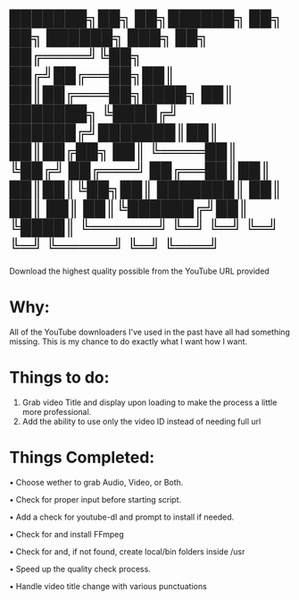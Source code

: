 ███████╗██╗   ██╗██████╗ ██╗  ██╗ ██████╗ ███╗   ██╗
██╔════╝╚██╗ ██╔╝██╔══██╗██║  ██║██╔═══██╗████╗  ██║
███████╗ ╚████╔╝ ██████╔╝███████║██║   ██║██╔██╗ ██║
╚════██║  ╚██╔╝  ██╔═══╝ ██╔══██║██║   ██║██║╚██╗██║
███████║   ██║   ██║     ██║  ██║╚██████╔╝██║ ╚████║
╚══════╝   ╚═╝   ╚═╝     ╚═╝  ╚═╝ ╚═════╝ ╚═╝  ╚═══╝
======
Download the highest quality possible from the YouTube URL provided

Why:
====

All of the YouTube downloaders I've used in the past have all had something missing. This is my chance to do exactly what I want how I want.

Things to do:
=============
1. Grab video Title and display upon loading to make the process a little more professional. 
2. Add the ability to use only the video ID instead of needing full url


Things Completed:
=================
• Choose wether to grab Audio, Video, or Both.

• Check for proper input before starting script.

• Add a check for youtube-dl and prompt to install if needed.

• Check for and install FFmpeg

• Check for and, if not found, create local/bin folders inside /usr

• Speed up the quality check process.

• Handle video title change with various punctuations
